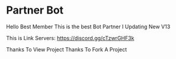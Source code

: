# Partner Bot

Hello Best Member 
This is the best Bot Partner
I Updating New V13



This is Link Servers: https://discord.gg/cTzwrGHF3k

Thanks To View Project Thanks To Fork A Project
